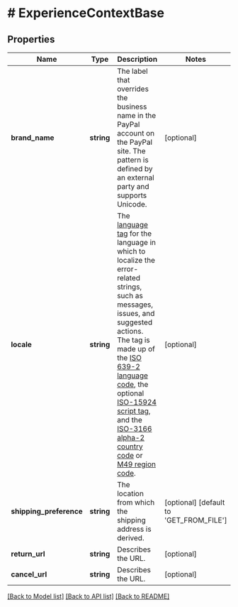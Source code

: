 # # ExperienceContextBase

## Properties

Name | Type | Description | Notes
------------ | ------------- | ------------- | -------------
**brand_name** | **string** | The label that overrides the business name in the PayPal account on the PayPal site. The pattern is defined by an external party and supports Unicode. | [optional]
**locale** | **string** | The [language tag](https://tools.ietf.org/html/bcp47#section-2) for the language in which to localize the error-related strings, such as messages, issues, and suggested actions. The tag is made up of the [ISO 639-2 language code](https://www.loc.gov/standards/iso639-2/php/code_list.php), the optional [ISO-15924 script tag](https://www.unicode.org/iso15924/codelists.html), and the [ISO-3166 alpha-2 country code](/api/rest/reference/country-codes/) or [M49 region code](https://unstats.un.org/unsd/methodology/m49/). | [optional]
**shipping_preference** | **string** | The location from which the shipping address is derived. | [optional] [default to 'GET_FROM_FILE']
**return_url** | **string** | Describes the URL. | [optional]
**cancel_url** | **string** | Describes the URL. | [optional]

[[Back to Model list]](../../README.md#models) [[Back to API list]](../../README.md#endpoints) [[Back to README]](../../README.md)

